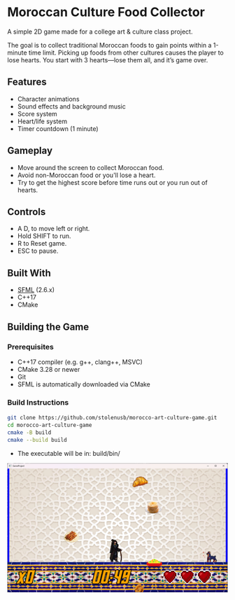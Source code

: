 # Moroccan Culture Food Collector

A simple 2D game made for a college art & culture class project.

The goal is to collect traditional Moroccan foods to gain points within a 1-minute time limit. Picking up foods from other cultures causes the player to lose hearts. You start with 3 hearts—lose them all, and it’s game over.

## Features

- Character animations
- Sound effects and background music
- Score system
- Heart/life system
- Timer countdown (1 minute)

## Gameplay

- Move around the screen to collect Moroccan food.
- Avoid non-Moroccan food or you'll lose a heart.
- Try to get the highest score before time runs out or you run out of hearts.

## Controls

- A D, to move left or right.
- Hold SHIFT to run.
- R to Reset game.
- ESC to pause.

## Built With

- [SFML](https://www.sfml-dev.org/) (2.6.x)
- C++17
- CMake

## Building the Game

### Prerequisites

- C++17 compiler (e.g. g++, clang++, MSVC)
- CMake 3.28 or newer
- Git
- SFML is automatically downloaded via CMake

### Build Instructions

```bash
git clone https://github.com/stolenusb/morocco-art-culture-game.git
cd morocco-art-culture-game
cmake -B build
cmake --build build
```

- The executable will be in: build/bin/

![Game Screenshot](screenshot.png)